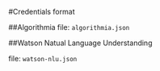 #Credentials format

##Algorithmia
file: `algorithmia.json`


##Watson Natual Language Understanding

file: `watson-nlu.json`
